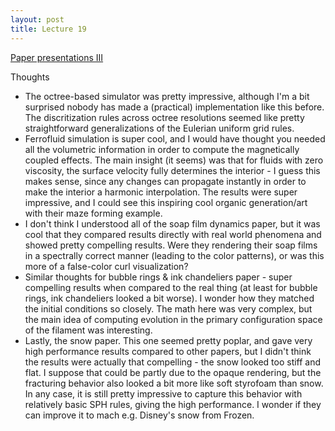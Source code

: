 ```yaml
---
layout: post
title: Lecture 19
---
```


[Paper presentations III](http://graphics.cs.cmu.edu/nsp/course/15464-s21/www/paperPresentations/PaperSessionIII.pdf)

Thoughts
- The octree-based simulator was pretty impressive, although I'm a bit surprised nobody has made a (practical) implementation like this before. The discritization rules across octree resolutions seemed like pretty straightforward generalizations of the Eulerian uniform grid rules.
- Ferrofluid simulation is super cool, and I would have thought you needed all the volumetric information in order to compute the magnetically coupled effects. The main insight (it seems) was that for fluids with zero viscosity, the surface velocity fully determines the interior - I guess this makes sense, since any changes can propagate instantly in order to make the interior a harmonic interpolation. The results were super impressive, and I could see this inspiring cool organic generation/art with their maze forming example.
- I don't think I understood all of the soap film dynamics paper, but it was cool that they compared results directly with real world phenomena and showed pretty compelling results. Were they rendering their soap films in a spectrally correct manner (leading to the color patterns), or was this more of a false-color curl visualization?
- Similar thoughts for bubble rings & ink chandeliers paper - super compelling results when compared to the real thing (at least for bubble rings, ink chandeliers looked a bit worse). I wonder how they matched the initial conditions so closely. The math here was very complex, but the main idea of computing evolution in the primary configuration space of the filament was interesting.
- Lastly, the snow paper. This one seemed pretty poplar, and gave very high performance results compared to other papers, but I didn't think the results were actually that compelling - the snow looked too stiff and flat. I suppose that could be partly due to the opaque rendering, but the fracturing behavior also looked a bit more like soft styrofoam than snow. In any case, it is still pretty impressive to capture this behavior with relatively basic SPH rules, giving the high performance. I wonder if they can improve it to mach e.g. Disney's snow from Frozen. 


